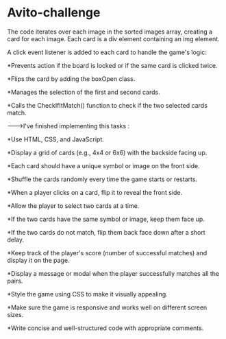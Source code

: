 # Avito-challenge


The code iterates over each image in the sorted images array, creating a card for each image.
Each card is a div element containing an img element.

A click event listener is added to each card to handle the game's logic:

*Prevents action if the board is locked or if the same card is clicked twice.

*Flips the card by adding the boxOpen class.

*Manages the selection of the first and second cards.

*Calls the CheckIfItMatch() function to check if the two selected cards match.




--->I've finished implementing this tasks :



*Use HTML, CSS, and JavaScript.

*Display a grid of cards (e.g., 4x4 or 6x6) with the backside facing up.

*Each card should have a unique symbol or image on the front side.

*Shuffle the cards randomly every time the game starts or restarts.

*When a player clicks on a card, flip it to reveal the front side.

*Allow the player to select two cards at a time.

*If the two cards have the same symbol or image, keep them face up.

*If the two cards do not match, flip them back face down after a short delay.

*Keep track of the player's score (number of successful matches) and display it on the page.

*Display a message or modal when the player successfully matches all the pairs.

*Style the game using CSS to make it visually appealing.

*Make sure the game is responsive and works well on different screen sizes.

*Write concise and well-structured code with appropriate comments.
